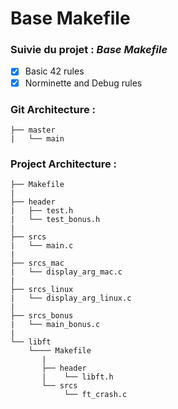 # Base Makefile

### **Suivie du projet : *Base Makefile***
- [x] Basic 42 rules
- [x] Norminette and Debug rules

### **Git Architecture :**
```
├── master
|   └── main
```

### **Project Architecture :**
```
├── Makefile
|
├── header
|   ├── test.h
|   └── test_bonus.h
|
├── srcs
|   └── main.c
|
├── srcs_mac
|   └── display_arg_mac.c
|
├── srcs_linux
|   └── display_arg_linux.c
|
├── srcs_bonus
|   └── main_bonus.c
|
└── libft
   	└──── Makefile
	   |
	   ├── header
	   |	└── libft.h
	   └── srcs
      		└── ft_crash.c
```

